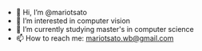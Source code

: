 - 👋 Hi, I’m @mariotsato
- 👀 I’m interested in computer vision
- 🌱 I’m currently studying master's in computer science
- 📫 How to reach me: mariotsato.wb@gmail.com

<!---
mariotsato/mariotsato is a ✨ special ✨ repository because its `README.md` (this file) appears on your GitHub profile.
You can click the Preview link to take a look at your changes.
--->
